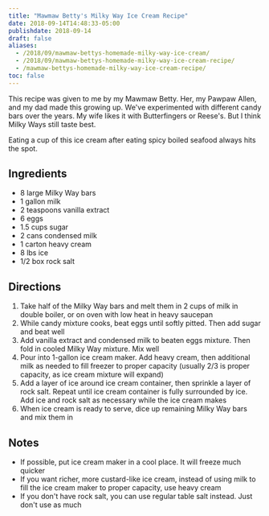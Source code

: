 ```yaml
---
title: "Mawmaw Betty's Milky Way Ice Cream Recipe"
date: 2018-09-14T14:48:33-05:00
publishdate: 2018-09-14
draft: false
aliases: 
  - /2018/09/mawmaw-bettys-homemade-milky-way-ice-cream/
  - /2018/09/mawmaw-bettys-homemade-milky-way-ice-cream-recipe/
  - /mawmaw-bettys-homemade-milky-way-ice-cream-recipe/
toc: false
---
```


This recipe was given to me by my Mawmaw Betty. Her, my Pawpaw Allen, and my dad made this growing up. We've experimented with different candy bars over the years. My wife likes it with Butterfingers or Reese's. But I think Milky Ways still taste best. 

Eating a cup of this ice cream after eating spicy boiled seafood always hits the spot. 

<!--more-->

## Ingredients 

* 8 large Milky Way bars
* 1 gallon milk
* 2 teaspoons vanilla extract
* 6 eggs
* 1.5 cups sugar
* 2 cans condensed milk
* 1 carton heavy cream 
* 8 lbs ice
* 1/2 box rock salt

## Directions

1. Take half of the Milky Way bars and melt them in 2 cups of milk in double boiler, or on oven with low heat in heavy saucepan
1. While candy mixture cooks, beat eggs until softly pitted. Then add sugar and beat well
1. Add vanilla extract and condensed milk to beaten eggs mixture. Then fold in cooled Milky Way mixture. Mix well
1. Pour into 1-gallon ice cream maker. Add heavy cream, then additional milk as needed to fill freezer to proper capacity (usually 2/3 is proper capacity, as ice cream mixture will expand)
1. Add a layer of ice around ice cream container, then sprinkle a layer of rock salt. Repeat until ice cream container is fully surrounded by ice. Add ice and rock salt as necessary while the ice cream makes
1. When ice cream is ready to serve, dice up remaining Milky Way bars and mix them in

## Notes

* If possible, put ice cream maker in a cool place. It will freeze much quicker
* If you want richer, more custard-like ice cream, instead of using milk to fill the ice cream maker to proper capacity, use heavy cream
* If you don't have rock salt, you can use regular table salt instead. Just don't use as much
